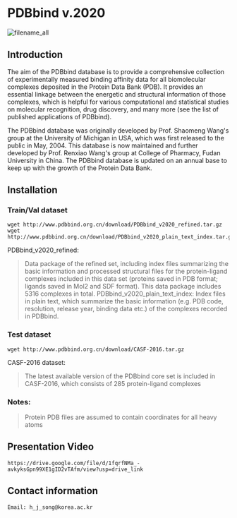 # PDBbind v.2020

![filename_all](https://github.com/songhojun98/NN_project/assets/141312067/449bb871-c059-4c9d-b082-1636ac913ecd)

## Introduction
The aim of the PDBbind database is to provide a comprehensive collection of experimentally measured binding affinity data for all biomolecular complexes deposited in the Protein Data Bank (PDB). It provides an essential linkage between the energetic and structural information of those complexes, which is helpful for various computational and statistical studies on molecular recognition, drug discovery, and many more (see the list of published applications of PDBbind).

The PDBbind database was originally developed by Prof. Shaomeng Wang's group at the University of Michigan in USA, which was first released to the public in May, 2004. This database is now maintained and further developed by Prof. Renxiao Wang's group at College of Pharmacy, Fudan University in China. The PDBbind database is updated on an annual base to keep up with the growth of the Protein Data Bank.

## Installation

### Train/Val dataset
````
wget http://www.pdbbind.org.cn/download/PDBbind_v2020_refined.tar.gz
wget http://www.pdbbind.org.cn/download/PDBbind_v2020_plain_text_index.tar.gz
````
PDBbind_v2020_refined:
> Data package of the refined set, including index files summarizing the basic information and processed structural files for the protein-ligand complexes included in this data set (proteins saved in PDB format; ligands saved in Mol2 and SDF format). This data package includes 5316 complexes in total.
PDBbind_v2020_plain_text_index: 
> Index files in plain text, which summarize the basic information (e.g. PDB code, resolution, release year, binding data etc.) of the complexes recorded in PDBbind.
### Test dataset
````
wget http://www.pdbbind.org.cn/download/CASF-2016.tar.gz
````
CASF-2016 dataset: 
> The latest available version of the PDBbind core set is included in CASF-2016, which consists of 285 protein-ligand complexes
    
### Notes:

> Protein PDB files are assumed to contain coordinates for all heavy atoms
    
## Presentation Video
````
https://drive.google.com/file/d/1fqrfNMa_-avkyksGpn99XE1gID2vTAfm/view?usp=drive_link
````

## Contact information
````
Email: h_j_song@korea.ac.kr
````
